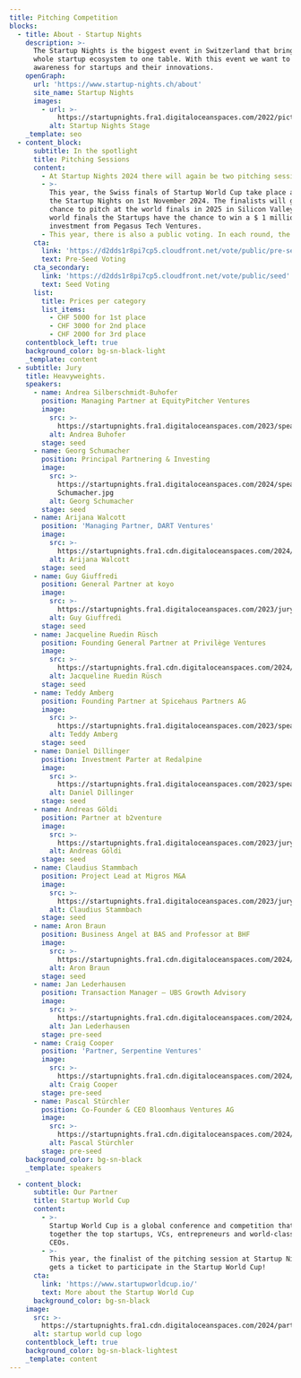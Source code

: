 ```yaml
---
title: Pitching Competition
blocks:
  - title: About - Startup Nights
    description: >-
      The Startup Nights is the biggest event in Switzerland that brings the
      whole startup ecosystem to one table. With this event we want to create
      awareness for startups and their innovations.
    openGraph:
      url: 'https://www.startup-nights.ch/about'
      site_name: Startup Nights
      images:
        - url: >-
            https://startupnights.fra1.digitaloceanspaces.com/2022/pictures/stage.jpg
          alt: Startup Nights Stage
    _template: seo
  - content_block:
      subtitle: In the spotlight
      title: Pitching Sessions
      content:
        - At Startup Nights 2024 there will again be two pitching sessions.
        - >-
          This year, the Swiss finals of Startup World Cup take place as part of
          the Startup Nights on 1st November 2024. The finalists will get the
          chance to pitch at the world finals in 2025 in Silicon Valley. At the
          world finals the Startups have the chance to win a $ 1 million
          investment from Pegasus Tech Ventures.
        - This year, there is also a public voting. In each round, the public can nominate one startup that will have a chance on stage next to the jury-selected startups.
      cta:
        link: 'https://d2dds1r8pi7cp5.cloudfront.net/vote/public/pre-seed'
        text: Pre-Seed Voting
      cta_secondary:
        link: 'https://d2dds1r8pi7cp5.cloudfront.net/vote/public/seed'
        text: Seed Voting
      list:
        title: Prices per category
        list_items:
          - CHF 5000 for 1st place
          - CHF 3000 for 2nd place
          - CHF 2000 for 3rd place
    contentblock_left: true
    background_color: bg-sn-black-light
    _template: content
  - subtitle: Jury
    title: Heavyweights.
    speakers:
      - name: Andrea Silberschmidt-Buhofer
        position: Managing Partner at EquityPitcher Ventures
        image:
          src: >-
            https://startupnights.fra1.digitaloceanspaces.com/2023/speakers/andrea-buhofer.jpeg
          alt: Andrea Buhofer
        stage: seed
      - name: Georg Schumacher
        position: Principal Partnering & Investing
        image:
          src: >-
            https://startupnights.fra1.digitaloceanspaces.com/2024/speaker/Georg
            Schumacher.jpg
          alt: Georg Schumacher
        stage: seed
      - name: Arijana Walcott
        position: 'Managing Partner, DART Ventures'
        image:
          src: >-
            https://startupnights.fra1.cdn.digitaloceanspaces.com/2024/startups/591259665-arijana_walcott_500x500.png
          alt: Arijana Walcott
        stage: seed
      - name: Guy Giuffredi
        position: General Partner at koyo
        image:
          src: >-
            https://startupnights.fra1.digitaloceanspaces.com/2023/jury/guy_giuffredi.png
          alt: Guy Giuffredi
        stage: seed
      - name: Jacqueline Ruedin Rüsch
        position: Founding General Partner at Privilège Ventures
        image:
          src: >-
            https://startupnights.fra1.cdn.digitaloceanspaces.com/2024/startups/72801623-jacqueline_ruedin_ruesch_500x500.png
          alt: Jacqueline Ruedin Rüsch
        stage: seed
      - name: Teddy Amberg
        position: Founding Partner at Spicehaus Partners AG
        image:
          src: >-
            https://startupnights.fra1.digitaloceanspaces.com/2023/speakers/teddy-amberg.jpeg
          alt: Teddy Amberg
        stage: seed
      - name: Daniel Dillinger
        position: Investment Parter at Redalpine
        image:
          src: >-
            https://startupnights.fra1.digitaloceanspaces.com/2023/speakers/daniel-dillenger.jpg
          alt: Daniel Dillinger
        stage: seed
      - name: Andreas Göldi
        position: Partner at b2venture
        image:
          src: >-
            https://startupnights.fra1.digitaloceanspaces.com/2023/jury/andreas-goeldi.png
          alt: Andreas Göldi
        stage: seed
      - name: Claudius Stammbach
        position: Project Lead at Migros M&A
        image:
          src: >-
            https://startupnights.fra1.digitaloceanspaces.com/2023/jury/claudius_stammbach.png
          alt: Claudius Stammbach
        stage: seed
      - name: Aron Braun
        position: Business Angel at BAS and Professor at BHF
        image:
          src: >-
            https://startupnights.fra1.cdn.digitaloceanspaces.com/2024/startups/171844469-aron_braun_500x500.png
          alt: Aron Braun
        stage: seed
      - name: Jan Lederhausen
        position: Transaction Manager – UBS Growth Advisory
        image:
          src: >-
            https://startupnights.fra1.cdn.digitaloceanspaces.com/2024/startups/412598289-jan_lederhausen_500x500.png
          alt: Jan Lederhausen
        stage: pre-seed
      - name: Craig Cooper
        position: 'Partner, Serpentine Ventures'
        image:
          src: >-
            https://startupnights.fra1.cdn.digitaloceanspaces.com/2024/startups/974311328-craig_cooper_500x500.png
          alt: Craig Cooper
        stage: pre-seed
      - name: Pascal Stürchler
        position: Co-Founder & CEO Bloomhaus Ventures AG
        image:
          src: >-
            https://startupnights.fra1.cdn.digitaloceanspaces.com/2024/startups/244509073-pascal_stuerchler_500x500.png
          alt: Pascal Stürchler
        stage: pre-seed
    background_color: bg-sn-black
    _template: speakers

  - content_block:
      subtitle: Our Partner
      title: Startup World Cup
      content:
        - >-
          Startup World Cup is a global conference and competition that brings
          together the top startups, VCs, entrepreneurs and world-class tech
          CEOs.
        - >-
          This year, the finalist of the pitching session at Startup Nights 2024
          gets a ticket to participate in the Startup World Cup!
      cta:
        link: 'https://www.startupworldcup.io/'
        text: More about the Startup World Cup
      background_color: bg-sn-black
    image:
      src: >-
        https://startupnights.fra1.cdn.digitaloceanspaces.com/2024/partner/startup-world-cup.png
      alt: startup world cup logo
    contentblock_left: true
    background_color: bg-sn-black-lightest
    _template: content
---
```


